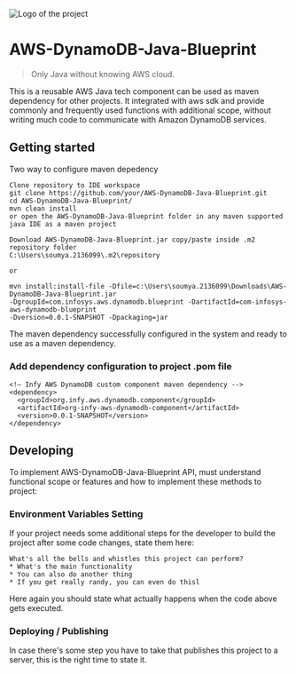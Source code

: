 ![Logo of the project](https://upload.wikimedia.org/wikipedia/commons/9/95/Infosys_logo.svg)

# AWS-DynamoDB-Java-Blueprint
> Only Java without knowing AWS cloud.

This is a reusable AWS Java tech component can be used as maven dependency for other projects.
It integrated with aws sdk and provide commonly and frequently used functions with additional scope,
without writing much code to communicate with Amazon DynamoDB services.

## Getting started

Two way to configure maven depedency 

```shell
Clone repository to IDE workspace
git clone https://github.com/your/AWS-DynamoDB-Java-Blueprint.git
cd AWS-DynamoDB-Java-Blueprint/
mvn clean install
or open the AWS-DynamoDB-Java-Blueprint folder in any maven supported java IDE as a maven project
```

```shell
Download AWS-DynamoDB-Java-Blueprint.jar copy/paste inside .m2 repository folder 
C:\Users\soumya.2136099\.m2\repository

or

mvn install:install-file -Dfile=c:\Users\soumya.2136099\Downloads\AWS-DynamoDB-Java-Blueprint.jar 
-DgroupId=com.infosys.aws.dynamodb.blueprint -DartifactId=com-infosys-aws-dynamodb-blueprint 
-Dversion=0.0.1-SNAPSHOT -Dpackaging=jar
```

The maven dependency successfully configured in the system and ready to use as a maven dependency.

### Add dependency configuration to project .pom file
```shell
<!— Infy AWS DynamoDB custom component maven dependency -->
<dependency>
  <groupId>org.infy.aws.dynamodb.component</groupId>
  <artifactId>org-infy-aws-dynamodb-component</artifactId>
  <version>0.0.1-SNAPSHOT</version>
</dependency>
```

## Developing

To implement AWS-DynamoDB-Java-Blueprint API, must understand functional scope or features 
and how to implement these methods to project:

### Environment Variables Setting

If your project needs some additional steps for the developer to build the
project after some code changes, state them here:

```shell
What's all the bells and whistles this project can perform?
* What's the main functionality
* You can also do another thing
* If you get really randy, you can even do thisl
```

Here again you should state what actually happens when the code above gets
executed.

### Deploying / Publishing

In case there's some step you have to take that publishes this project to a
server, this is the right time to state it.
